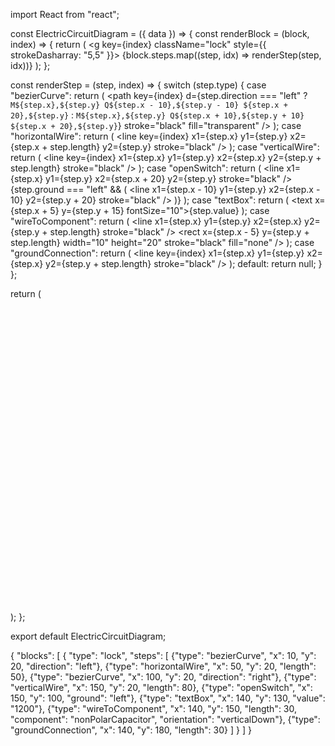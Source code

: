 import React from "react";

const ElectricCircuitDiagram = ({ data }) => {
  const renderBlock = (block, index) => {
    return (
      <g key={index} className="lock" style={{ strokeDasharray: "5,5" }}>
        {block.steps.map((step, idx) => renderStep(step, idx))}
      </g>
    );
  };

  const renderStep = (step, index) => {
    switch (step.type) {
      case "bezierCurve":
        return (
          <path
            key={index}
            d={step.direction === "left" 
              ? `M${step.x},${step.y} Q${step.x - 10},${step.y - 10} ${step.x + 20},${step.y}`
              : `M${step.x},${step.y} Q${step.x + 10},${step.y + 10} ${step.x + 20},${step.y}`}
            stroke="black"
            fill="transparent"
          />
        );
      case "horizontalWire":
        return (
          <line
            key={index}
            x1={step.x}
            y1={step.y}
            x2={step.x + step.length}
            y2={step.y}
            stroke="black"
          />
        );
      case "verticalWire":
        return (
          <line
            key={index}
            x1={step.x}
            y1={step.y}
            x2={step.x}
            y2={step.y + step.length}
            stroke="black"
          />
        );
      case "openSwitch":
        return (
          <g key={index}>
            <line x1={step.x} y1={step.y} x2={step.x + 20} y2={step.y} stroke="black" />
            <circle cx={step.x} cy={step.y} r="3" fill="black" />
            {step.ground === "left" && (
              <line x1={step.x - 10} y1={step.y} x2={step.x - 10} y2={step.y + 20} stroke="black" />
            )}
          </g>
        );
      case "textBox":
        return (
          <g key={index}>
            <rect
              x={step.x}
              y={step.y}
              width="40"
              height="20"
              stroke="black"
              fill="none"
            />
            <text x={step.x + 5} y={step.y + 15} fontSize="10">{step.value}</text>
          </g>
        );
      case "wireToComponent":
        return (
          <g key={index}>
            <line x1={step.x} y1={step.y} x2={step.x} y2={step.y + step.length} stroke="black" />
            <rect x={step.x - 5} y={step.y + step.length} width="10" height="20" stroke="black" fill="none" />
          </g>
        );
      case "groundConnection":
        return (
          <line
            key={index}
            x1={step.x}
            y1={step.y}
            x2={step.x}
            y2={step.y + step.length}
            stroke="black"
          />
        );
      default:
        return null;
    }
  };

  return (
    <svg width="500" height="500">
      {data.blocks.map((block, index) => renderBlock(block, index))}
    </svg>
  );
};

export default ElectricCircuitDiagram;


{
  "blocks": [
    {
      "type": "lock",
      "steps": [
        {"type": "bezierCurve", "x": 10, "y": 20, "direction": "left"},
        {"type": "horizontalWire", "x": 50, "y": 20, "length": 50},
        {"type": "bezierCurve", "x": 100, "y": 20, "direction": "right"},
        {"type": "verticalWire", "x": 150, "y": 20, "length": 80},
        {"type": "openSwitch", "x": 150, "y": 100, "ground": "left"},
        {"type": "textBox", "x": 140, "y": 130, "value": "1200"},
        {"type": "wireToComponent", "x": 140, "y": 150, "length": 30, "component": "nonPolarCapacitor", "orientation": "verticalDown"},
        {"type": "groundConnection", "x": 140, "y": 180, "length": 30}
      ]
    }
  ]
}
